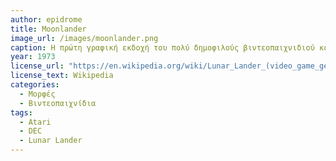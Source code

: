 ```yaml
---
author: epidrome
title: Moonlander 
image_url: /images/moonlander.png
caption: Η πρώτη γραφική εκδοχή του πολύ δημοφιλούς βιντεοπαιχνιδιού κειμένου Lunar Lander, δημιουργήθηκε από την DEC με στόχο να διαφημίσει την οθόνη γραφικών. Εκτός από γραφικά, το παιχνίδι χρησιμοποιούσε μια πένα για την είσοδο, με την οποία ο παίκτης μπορούσε να καθορίσει σε πραγματικό χρόνο την γωνία και την ταχύτητα καθόδου για την προσγείωση.  
year: 1973 
license_url: "https://en.wikipedia.org/wiki/Lunar_Lander_(video_game_genre)#/media/File:Moonlander_on_DEC.png" 
license_text: Wikipedia
categories:
  - Μορφές
  - Βιντεοπαιχνίδια 
tags:
  - Atari 
  - DEC
  - Lunar Lander
---
```

